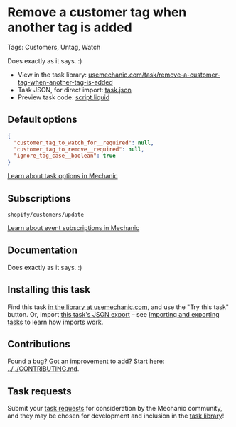 # Remove a customer tag when another tag is added

Tags: Customers, Untag, Watch

Does exactly as it says. :)

* View in the task library: [usemechanic.com/task/remove-a-customer-tag-when-another-tag-is-added](https://usemechanic.com/task/remove-a-customer-tag-when-another-tag-is-added)
* Task JSON, for direct import: [task.json](../../tasks/remove-a-customer-tag-when-another-tag-is-added.json)
* Preview task code: [script.liquid](./script.liquid)

## Default options

```json
{
  "customer_tag_to_watch_for__required": null,
  "customer_tag_to_remove__required": null,
  "ignore_tag_case__boolean": true
}
```

[Learn about task options in Mechanic](https://docs.usemechanic.com/article/471-task-options)

## Subscriptions

```liquid
shopify/customers/update
```

[Learn about event subscriptions in Mechanic](https://docs.usemechanic.com/article/408-subscriptions)

## Documentation

Does exactly as it says. :)

## Installing this task

Find this task [in the library at usemechanic.com](https://usemechanic.com/task/remove-a-customer-tag-when-another-tag-is-added), and use the "Try this task" button. Or, import [this task's JSON export](../../tasks/remove-a-customer-tag-when-another-tag-is-added.json) – see [Importing and exporting tasks](https://docs.usemechanic.com/article/505-importing-and-exporting-tasks) to learn how imports work.

## Contributions

Found a bug? Got an improvement to add? Start here: [../../CONTRIBUTING.md](../../CONTRIBUTING.md).

## Task requests

Submit your [task requests](https://mechanic.canny.io/task-requests) for consideration by the Mechanic community, and they may be chosen for development and inclusion in the [task library](https://tasks.mechanic.dev/)!
